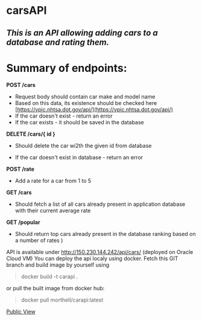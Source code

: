 
# **carsAPI**
## *This is an API allowing adding cars to a database and rating them.*


# Summary of endpoints:

**POST /cars**

 - Request body should contain car make and model name
 - Based on this data, its existence should be checked here
   [](https://vpic.nhtsa.dot.gov/api/)[https://vpic.nhtsa.dot.gov/api/](https://vpic.nhtsa.dot.gov/api/)
 - If the car doesn't exist - return an error
 - If the car exists - it should be saved in the database

**DELETE /cars/{ id }**

 - Should delete the car wi2th the given id from database

 - If the car doesn't exist in database - return an error

**POST /rate**

 - Add a rate for a car from 1 to 5

**GET /cars**

 - Should fetch a list of all cars already present in application
   database with their current average rate

**GET /popular**

 - Should return top cars already present in the database ranking based
   on a number of rates )

API is available under http://150.230.144.242/api/cars/ (deployed on Oracle Cloud VM)
You can deploy the api localy using docker. Fetch this GIT branch and build image by yourself using 

> docker build -t carapi .

or pull the built image from docker hub: 

> docker pull morthell/carapi:latest

[Public View](https://hub.docker.com/r/morthell/carapi)

